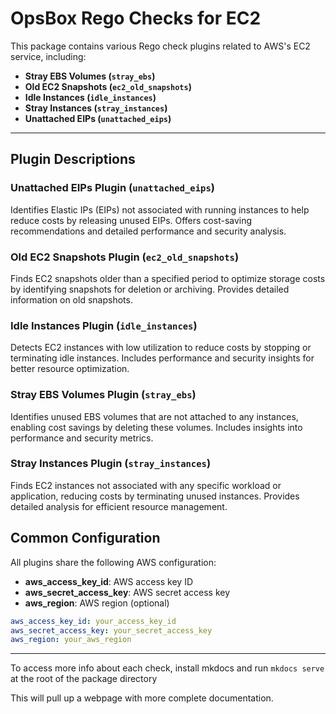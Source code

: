 # OpsBox Rego Checks for EC2

This package contains various Rego check plugins related to AWS's EC2 service, including:

- **Stray EBS Volumes (`stray_ebs`)**
- **Old EC2 Snapshots (`ec2_old_snapshots`)**
- **Idle Instances (`idle_instances`)**
- **Stray Instances (`stray_instances`)**
- **Unattached EIPs (`unattached_eips`)**

---

## Plugin Descriptions

### Unattached EIPs Plugin (`unattached_eips`)
Identifies Elastic IPs (EIPs) not associated with running instances to help reduce costs by releasing unused EIPs. Offers cost-saving recommendations and detailed performance and security analysis.

### Old EC2 Snapshots Plugin (`ec2_old_snapshots`)
Finds EC2 snapshots older than a specified period to optimize storage costs by identifying snapshots for deletion or archiving. Provides detailed information on old snapshots.

### Idle Instances Plugin (`idle_instances`)
Detects EC2 instances with low utilization to reduce costs by stopping or terminating idle instances. Includes performance and security insights for better resource optimization.

### Stray EBS Volumes Plugin (`stray_ebs`)
Identifies unused EBS volumes that are not attached to any instances, enabling cost savings by deleting these volumes. Includes insights into performance and security metrics.

### Stray Instances Plugin (`stray_instances`)
Finds EC2 instances not associated with any specific workload or application, reducing costs by terminating unused instances. Provides detailed analysis for efficient resource management.

## Common Configuration

All plugins share the following AWS configuration:

- **aws_access_key_id**: AWS access key ID
- **aws_secret_access_key**: AWS secret access key
- **aws_region**: AWS region (optional)

```yaml
aws_access_key_id: your_access_key_id
aws_secret_access_key: your_secret_access_key
aws_region: your_aws_region
```

---

To access more info about each check, install mkdocs and run `mkdocs serve` at the root of the package directory

This will pull up a webpage with more complete documentation.